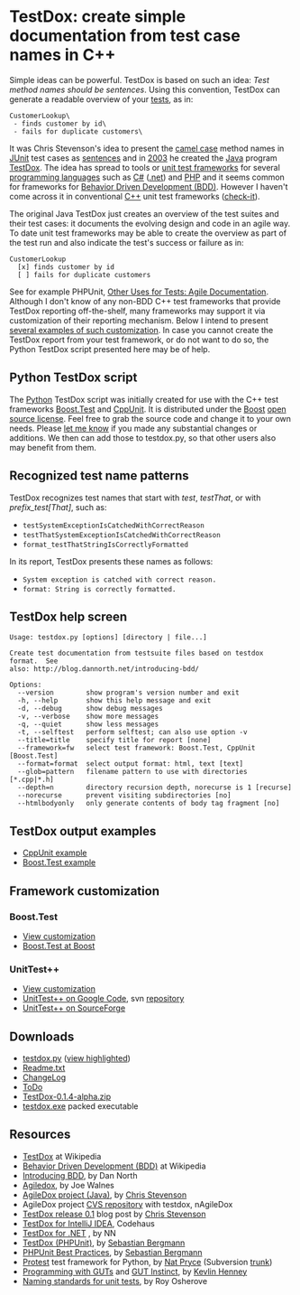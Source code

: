 # TestDox: create simple documentation from test case names in C++

Simple ideas can be powerful. TestDox is based on such an idea: *Test method names should be sentences*. Using this convention, TestDox can generate a readable overview of your [tests](http://en.wikipedia.org/wiki/Unit_test "Unit testing at Wikipedia"), as in:

```Text
CustomerLookup\
 - finds customer by id\
 - fails for duplicate customers\
```

It was Chris Stevenson\'s idea to present the [camel case](http://en.wikipedia.org/wiki/Camel_case "Camel case at Wikipedia") method names in [JUnit](http://en.wikipedia.org/wiki/Junit "JUnit at Wikipedia") test cases as [sentences](http://en.wikipedia.org/wiki/Sentence_%28linguistics%29 "Sentence at Wikipedia") and in [2003](http://en.wikipedia.org/wiki/2003 "The year 2003 at Wikipedia") he created the [Java](http://en.wikipedia.org/wiki/Java_%28programming_language%29 "Java at Wikipedia") program [TestDox](http://skizz.biz/blog/2003/06/17/testdox-release-01/ "Chris Stevenson's Blog mentioning TestDox"). The idea has spread to tools or [unit test frameworks](http://en.wikipedia.org/wiki/Unit_test#Unit_testing_frameworks "Unit testing frameworks at Wikipedia") for several [programming languages](http://en.wikipedia.org/wiki/Programming_language "Programming language at Wikipedia") such as [C\#](http://en.wikipedia.org/wiki/C%2B%2B "C# at Wikipedia") ([.net](http://en.wikipedia.org/wiki/C%2B%2B ".net at Wikipedia")) and [PHP](http://en.wikipedia.org/wiki/C%2B%2B "PHP at Wikipedia") and it seems common for frameworks for [Behavior Driven Development (BDD)](http://en.wikipedia.org/wiki/Behavior_driven_development "Behavior Driven Development (BDD) at Wikipedia"). However I haven\'t come across it in conventional [C++](http://en.wikipedia.org/wiki/C%2B%2B "C++ at Wikipedia") unit test frameworks ([check-it](http://www.google.nl/search?q=%2Btestdox+%2Bc%2B%2B "Perform a Google search on +testdox +C++")).

The original Java TestDox just creates an overview of the test suites and their test cases: it documents the evolving design and code in an agile way. To date unit test frameworks may be able to create the overview as part of the test run and also indicate the test\'s success or failure as in:

```Text
CustomerLookup
  [x] finds customer by id
  [ ] fails for duplicate customers
```

See for example PHPUnit, [Other Uses for Tests: Agile Documentation](http://www.phpunit.de/manual/3.5/en/other-uses-for-tests.html). Although I don\'t know of any non-BDD C++ test frameworks that provide TestDox reporting off-the-shelf, many frameworks may support it via customization of their reporting mechanism. Below I intend to present [several examples of such customization](index.php#FrameworkCustomization). In case you cannot create the TestDox report from your test framework, or do not want to do so, the Python TestDox script presented here may be of help.

## Python TestDox script

The [Python](http://en.wikipedia.org/wiki/Python_%28programming_language%29 "Python at Wikipedia") TestDox script was initially created for use with the C++ test frameworks [Boost.Test](http://www.boost.org/doc/libs/release/libs/test/ "Test at Boost") and [CppUnit](http://en.wikipedia.org/wiki/CppUnit "CppUnit at Wikipedia"). It is distributed under the [Boost](http://www.boost.org/users/license.html "about the license at Boost.org") [open source license](http://en.wikipedia.org/wiki/Open_source_license "Open-source license at Wikipedia"). Feel free to grab the source code and change it to your own needs. Please [let me know](mailto:m.j.moene@eld.physics.LeidenUniv.nl?Subject=TestDox:) if you made any substantial changes or additions. We then can add those to testdox.py, so that other users also may benefit from them.

## Recognized test name patterns

TestDox recognizes test names that start with *test*, *testThat*, or
with *prefix\_test\[That\]*, such as:

- `testSystemExceptionIsCatchedWithCorrectReason`
- `testThatSystemExceptionIsCatchedWithCorrectReason`
- `format_testThatStringIsCorrectlyFormatted`

In its report, TestDox presents these names as follows:

- `System exception is catched with correct reason.`
- `format: String is correctly formatted.`

## TestDox help screen

```Text
Usage: testdox.py [options] [directory | file...]

Create test documentation from testsuite files based on testdox format.  See
also: http://blog.dannorth.net/introducing-bdd/

Options:
  --version        show program's version number and exit
  -h, --help       show this help message and exit
  -d, --debug      show debug messages
  -v, --verbose    show more messages
  -q, --quiet      show less messages
  -t, --selftest   perform selftest; can also use option -v
  --title=title    specify title for report [none]
  --framework=fw   select test framework: Boost.Test, CppUnit [Boost.Test]
  --format=format  select output format: html, text [text]
  --glob=pattern   filename pattern to use with directories [*.cpp|*.h]
  --depth=n        directory recursion depth, norecurse is 1 [recurse]
  --norecurse      prevent visiting subdirectories [no]
  --htmlbodyonly   only generate contents of body tag fragment [no]
```

## TestDox output examples

- [CppUnit example](website/output/cppunit/)
- [Boost.Test example](website/output/boosttest/)

## Framework customization

### Boost.Test

- [View customization](website/boosttest/)
- [Boost.Test at Boost](http://www.boost.org/doc/libs/release/libs/test/)

### UnitTest++

- [View customization](website/unittestpp/)
- [UnitTest++ on Google Code](http://code.google.com/p/unittestpp/), svn [repository](http://unittestpp.googlecode.com/svn/)
- [UnitTest++ on SourceForge](http://unittest-cpp.sourceforge.net/)

## Downloads

- [testdox.py](website/src/testdox.py) ([view highlighted](website/src/))
- [Readme.txt](Readme.txt)
- [ChangeLog](ChangeLog.txt)
- [ToDo](ToDo.txt)
- [TestDox-0.1.4-alpha.zip](https://secure.eld.leidenuniv.nl/~moene/Home/projects/testdox/src/TestDox-0.1.4-alpha.zip)
- [testdox.exe](https://secure.eld.leidenuniv.nl/~moene/Home/projects/testdox/src/testdox.exe) packed executable

## Resources

- [TestDox](http://en.wikipedia.org/wiki/TestDox) at Wikipedia
- [Behavior Driven Development (BDD)](http://en.wikipedia.org/wiki/Behavior_driven_development) at Wikipedia
- [Introducing BDD](http://blog.dannorth.net/introducing-bdd/), by Dan North
- [Agiledox](http://joe.truemesh.com/blog//000047.html), by Joe Walnes
- [AgileDox project (Java)](http://agiledox.sourceforge.net/), by [Chris Stevenson](http://skizz.biz/blog/)
- AgileDox project [CVS repository](http://agiledox.cvs.sourceforge.net/viewvc/agiledox/) with testdox, nAgileDox
- [TestDox release 0.1](http://skizz.biz/blog/2003/06/17/testdox-release-01/) blog post by [Chris Stevenson](http://skizz.biz/blog/)
- [TestDox for IntelliJ IDEA](http://testdox.codehaus.org/), Codehaus
- [TestDox for .NET](http://www.testdox.com/) , by NN
- [TestDox (PHPUnit)](http://www.phpunit.de/manual/3.5/en/other-uses-for-tests.html), by [Sebastian Bergmann](http://sebastian-bergmann.de/)
- [PHPUnit Best Practices](http://www.slideshare.net/sebastian_bergmann/phpunit-best-practices), by [Sebastian Bergmann](http://sebastian-bergmann.de/)
- [Protest](http://xspecs.sourceforge.net/protest.html) test framework for Python, by [Nat Pryce](http://www.natpryce.com/) (Subversion [trunk](https://xspecs.svn.sourceforge.net/svnroot/xspecs/protest-python/trunk "Subversion trunk at SourceForge"))
- [Programming with GUTs](http://www.stickyminds.com/pop_print.asp?ObjectId=13833&ObjectType=ART) and [GUT Instinct](http://www.stickyminds.com/pop_print.asp?ObjectId=14973&ObjectType=ART), by [Kevlin Henney](http://www.curbralan.com/)
- [Naming standards for unit tests](http://weblogs.asp.net/rosherove/archive/2005/04/03/TestNamingStandards.aspx), by Roy Osherove
